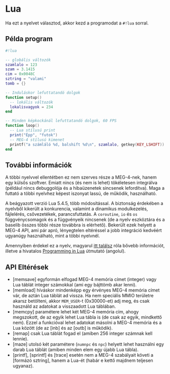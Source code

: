 Lua
===

Ha ezt a nyelvet választod, akkor kezd a programodat a `#!lua` sorral.

<h2 ex_lua>Példa program</h2>

```lua
#!lua

-- globális változók
szamlalo = 123
szam = 3.1415
cim = 0x0048C
sztring = "valami"
tomb = {}

-- Induláskor lefuttatandó dolgok
function setup()
  -- lokális változók
  lokalisvagyok = 234
end

-- Minden képkockánál lefuttatandó dolgok, 60 FPS
function loop()
  -- Lua stílusú print
  print("Épp", "futok")
  -- MEG-4 stílusú kimenet
  printf("a számláló %d, balshift %d\n", szamlalo, getkey(KEY_LSHIFT))
end
```

További információk
-------------------

A többi nyelvvel ellentétben ez nem szerves része a MEG-4-nek, hanem egy külsős szoftver. Emiatt nincs (és nem is lehet)
tökéletesen integrálva (például nincs debuggolója és a hibaüzenetek sincsenek lefordítva). Maga a futtató a többi nyelvhez képest
iszonyat lassú, de működik, használható.

A beágyazott verzió Lua 5.4.5, több módosítással. A biztonság érdekében a nyelvből kikerült a konkurencia, valamint a dinamikus
modulkezelés, fájlelérés, csővezetékek, parancsfuttatás. A `coroutine`, `io` és `os` függvénycsomagok és a függvényeik nincsenek
(de a nyelv eszköztára és a baselib összes többi része továbbra is elérhető). Bekerült ezek helyett a MEG-4 API, ami pár apró,
lényegtelen eltéréssel a jobb integráció kedvéért ugyanúgy használható, mint a többi nyelvnél.

Amennyiben érdekel ez a nyelv, magyarul [itt találsz](http://nyelvek.inf.elte.hu/leirasok/Lua) róla bővebb információt, illetve a
hivatalos [Programming in Lua](https://www.lua.org/pil) útmutató (angolul).

API Eltérések
-------------

- [memsave] egyformán elfogad MEG-4 memória címet (integer) vagy Lua táblát integer számokkal (ami egy bájttömb akar lenni).
- [memload] híváskor mindenképp egy érvényes MEG-4 memória címet vár, de aztán Lua táblát ad vissza. Ha nem speciális MMIO
    területre akarsz betölteni, akkor `MEM_USER`-t (0x30000-et) adj meg, és csak használd az adatokat a visszaadott Lua táblában.
- [memcpy] paramétere lehet két MEG-4 memória cím, ahogy megszokott, de az egyik lehet Lua tábla is (de csak az egyik, mindkettő
    nem). Ezzel a funkcióval lehet adatokat másolni a MEG-4 memória és a Lua között (de az [inb] és az [outb] is működik).
- [remap] csak Lua táblát fogad el (amiben 256 integer számnak kell lennie).
- [maze] utolsó két paramétere (`numnpc` és `npc`) helyett lehet használni egy darab Lua táblát (amiben minden elem egy újabb Lua tábla).
- [printf], [sprintf] és [trace] esetén nem a MEG-4 szabályait követi a [formázó sztring], hanem a Lua-ét (habár e kettő majdnem teljesen ugyanaz).
